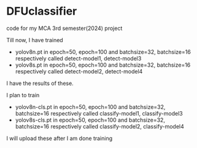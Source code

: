 # DFUclassifier
code for my MCA 3rd semester(2024) project

Till now, I have trained
- yolov8n.pt in epoch=50, epoch=100 and batchsize=32, batchsize=16 respectively called detect-model1, detect-model3
- yolov8s.pt in epoch=50, epoch=100 and batchsize=32, batchsize=16 respectively called detect-model2, detect-model4

I have the results of these.

I plan to train
- yolov8n-cls.pt in epoch=50, epoch=100 and batchsize=32, batchsize=16 respectively called classify-model1, classify-model3
- yolov8s-cls.pt in epoch=50, epoch=100 and batchsize=32, batchsize=16 respectively called classify-model2, classify-model4

I will upload these after I am done training
